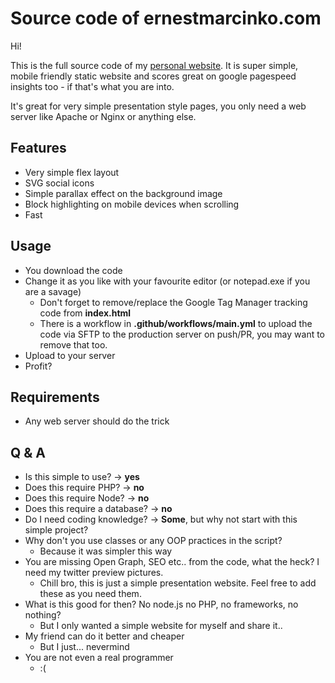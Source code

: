 # Source code of ernestmarcinko.com
 Hi!

 This is the full source code of my [personal website](https://ernestmarcinko.com). It is super simple, mobile friendly static website and scores great on google pagespeed insights too - if that's what you are into.

 It's great for very simple presentation style pages, you only need a web server like Apache or Nginx or anything else.

 ## Features
  - Very simple flex layout
  - SVG social icons
  - Simple parallax effect on the background image
  - Block highlighting on mobile devices when scrolling
  - Fast

 ## Usage
  - You download the code
  - Change it as you like with your favourite editor (or notepad.exe if you are a savage)
    - Don't forget to remove/replace the Google Tag Manager tracking code from **index.html**
    - There is a workflow in **.github/workflows/main.yml** to upload the code via SFTP to the production server on push/PR, you may want to remove that too.
  - Upload to your server
  - Profit?

## Requirements
 - Any web server should do the trick

 ## Q & A
 - Is this simple to use? -> **yes**
 - Does this require PHP? -> **no**
 - Does this require Node? -> **no**
 - Does this require a database? -> **no**
 - Do I need coding knowledge? -> **Some**, but why not start with this simple project?
 - Why don't you use classes or any OOP practices in the script?
    - Because it was simpler this way
 - You are missing Open Graph, SEO etc.. from the code, what the heck? I need my twitter preview pictures.
    - Chill bro, this is just a simple presentation website. Feel free to add these as you need them.
 - What is this good for then? No node.js no PHP, no frameworks, no nothing?
    - But I only wanted a simple website for myself and share it..   
 - My friend can do it better and cheaper
    - But I just... nevermind
 - You are not even a real programmer
    - :(